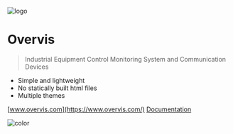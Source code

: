 <!-- _coverpage.md -->

![logo](_media/icon.svg)

# Overvis

> Industrial Equipment Control Monitoring System and Communication Devices

- Simple and lightweight
- No statically built html files
- Multiple themes

[www.overvis.com](https://www.overvis.com/) [Documentation](#Overvis_Documentation)

![color](#f0f0f0)
